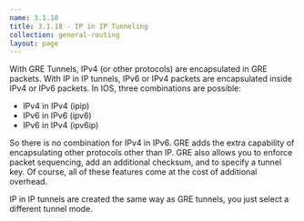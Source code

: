 ```yaml
---
name: 3.1.18
title: 3.1.18 - IP in IP Tunneling
collection: general-routing
layout: page
---
```

With GRE Tunnels, IPv4 (or other protocols) are encapsulated in GRE packets. With IP in IP tunnels, IPv6 or IPv4 packets are encapsulated inside IPv4 or IPv6 packets. In IOS, three combinations are possible:
- IPv4 in IPv4 (ipip)
- IPv6 in IPv6 (ipv6)
- IPv6 in IPv4 (ipv6ip)

So there is no combination for IPv4 in IPv6. GRE adds the extra capability of encapsulating other protocols other than IP. GRE also allows you to enforce packet sequencing, add an additional checksum, and to specify a tunnel key. Of course, all of these features come at the cost of additional overhead.

IP in IP tunnels are created the same way as GRE tunnels, you just select a different tunnel mode.